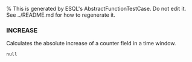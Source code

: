 % This is generated by ESQL's AbstractFunctionTestCase. Do not edit it. See ../README.md for how to regenerate it.

### INCREASE
Calculates the absolute increase of a counter field in a time window.

```esql
null
```
